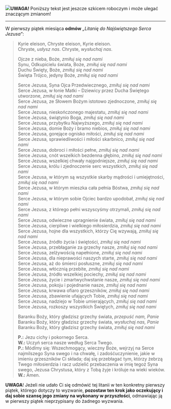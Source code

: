 <span class="challenge-success-status-icon-todo"><img class="svg-image" src="/files/resources/svg/cone-striped.svg" /></span>**UWAGA!** Poniższy tekst jest jeszcze szkicem roboczym i może ulegać znaczącym zmianom!

---
W pierwszy piątek miesiąca **odmów** _„Litanię do Najświętszego Serca Jezusa”_:

> Kyrie eleison, Chryste eleison, Kyrie eleison.  
> Chryste, _usłysz nas_. Chryste, _wysłuchaj nas_.  
>
> Ojcze z nieba, Boże, _zmiłuj się nad nami_  
> Synu, Odkupicielu świata, Boże, _zmiłuj się nad nami_  
> Duchu Święty, Boże, _zmiłuj się nad nami_  
> Święta Trójco, jedyny Boże, _zmiłuj się nad nami_  
>
> Serce Jezusa, Syna Ojca Przedwiecznego, _zmiłuj się nad nami_  
> Serce Jezusa, w łonie Matki – Dziewicy przez Ducha Świętego utworzone, _zmiłuj się nad nami_  
> Serce Jezusa, ze Słowem Bożym istotowo zjednoczone, _zmiłuj się nad nami_  
> Serce Jezusa, nieskończonego majestatu, _zmiłuj się nad nami_  
> Serce Jezusa, świątynio Boga, _zmiłuj się nad nami_  
> Serce Jezusa, przybytku Najwyższego, _zmiłuj się nad nami_  
> Serce Jezusa, domie Boży i bramo niebios, _zmiłuj się nad nami_  
> Serce Jezusa, gorejące ognisko miłości, _zmiłuj się nad nami_  
> Serce Jezusa, sprawiedliwości i miłości skarbnico, _zmiłuj się nad nami_  
> Serce Jezusa, dobroci i miłości pełne, _zmiłuj się nad nami_  
> Serce Jezusa, cnót wszelkich bezdenna głębino, _zmiłuj się nad nami_  
> Serce Jezusa, wszelkiej chwały najgodniejsze, _zmiłuj się nad nami_  
> Serce Jezusa, królu i zjednoczenie serc wszystkich, _zmiłuj się nad nami_  
> Serce Jezusa, w którym są wszystkie skarby mądrości i umiejętności, _zmiłuj się nad nami_  
> Serce Jezusa, w którym mieszka cała pełnia Bóstwa, _zmiłuj się nad nami_  
> Serce Jezusa, w którym sobie Ojciec bardzo upodobał, _zmiłuj się nad nami_  
> Serce Jezusa, z którego pełni wszyscyśmy otrzymali, _zmiłuj się nad nami_  
> Serce Jezusa, odwieczne upragnienie świata, _zmiłuj się nad nami_  
> Serce Jezusa, cierpliwe i wielkiego miłosierdzia, _zmiłuj się nad nami_  
> Serce Jezusa, hojne dla wszystkich, którzy Cię wzywają, _zmiłuj się nad nami_  
> Serce Jezusa, źródło życia i świętości, _zmiłuj się nad nami_  
> Serce Jezusa, przebłaganie za grzechy nasze, _zmiłuj się nad nami_  
> Serce Jezusa, zelżywością napełnione, _zmiłuj się nad nami_  
> Serce Jezusa, dla nieprawości naszych starte, _zmiłuj się nad nami_  
> Serce Jezusa, aż do śmierci posłuszne, _zmiłuj się nad nami_  
> Serce Jezusa, włócznią przebite, _zmiłuj się nad nami_  
> Serce Jezusa, źródło wszelkiej pociechy, _zmiłuj się nad nami_  
> Serce Jezusa, życie i zmartwychwstanie nasze, _zmiłuj się nad nami_  
> Serce Jezusa, pokoju i pojednanie nasze, _zmiłuj się nad nami_  
> Serce Jezusa, krwawa ofiaro grzeszników, _zmiłuj się nad nami_  
> Serce Jezusa, zbawienie ufających Tobie, _zmiłuj się nad nami_  
> Serce Jezusa, nadziejo w Tobie umierających, _zmiłuj się nad nami_  
> Serce Jezusa, rozkoszy wszystkich Świętych, _zmiłuj się nad nami_  
>
> Baranku Boży, który gładzisz grzechy świata, _przepuść nam, Panie_  
> Baranku Boży, który gładzisz grzechy świata, _wysłuchaj nas, Panie_  
> Baranku Boży, który gładzisz grzechy świata, _zmiłuj się nad nami_  
>
> **P.:** Jezu cichy i pokornego Serca.  
> **W.:** Uczyń serca nasze według Serca Twego.  
> **P.:** Módlmy się: Wszechmogący, wieczny Boże, wejrzyj na Serce najmilszego Syna swego i na chwałę, i zadośćuczynienie, jakie w imieniu grzeszników Ci składa; daj się przebłagać tym, którzy żebrzą Twego miłosierdzia i racz udzielić przebaczenia w imię tegoż Syna swego, Jezusa Chrystusa, który z Tobą żyje i króluje na wieki wieków.  
> **W.:** Amen.

**UWAGA**! Jeżeli nie udało Ci się odmówić tej litanii w ten konkretny pierwszy piątek, którego dotyczy to wyzwanie, **pozostaw ten krok jako oczekujący i daj sobie szansę jego zmiany na wykonany w przyszłości**, odmawiając ją w pierwszy piątek nieprzypisany do żadnego wyzwania.
